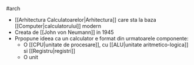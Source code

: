 #arch 
- [[Arhitectura Calculatoarelor|Arhitectura]] care sta la baza [[Computer|calculatorului]] modern
- Creata de [[John von Neumann]] in 1945
- Prpopune ideea ca un calculator e format din urmatoarele componente:
	- O [[CPU|unitate de procesare]], cu [[ALU|unitate aritmetico-logica]] si [[Registru|registri]]
	- O unit